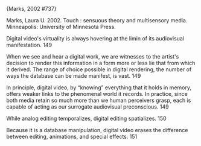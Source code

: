 ﻿{Marks, 2002 #737}

Marks, Laura U. 2002. Touch : sensuous theory and multisensory media. Minneapolis: University of Minnesota Press.

Digital video's virtuality is always hovering at the limin of its audiovisual manifestation. 149

When we see and hear a digital work, we are witnesses to the artist's decision  to render this information in a form more or less lie that from which it derived. The range of choice possible in digital rendering, the number of ways the database can be made manifest, is vast. 149

In principle, digital video, by “knowing” everything that it holds in memory, offers weaker links to the phenomenal world it records. In practice, since both media retain so much more than we human perceivers grasp, each is capable of acting as our surrogate audiovisual preconscious. 149

While analog editing temporalizes, digital editing spatializes. 150

Because it is a database manipulation, digital video erases the difference between editing, animations, and special effects. 151

